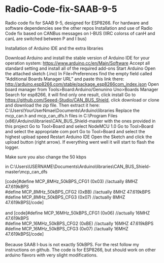 # Radio-Code-fix-SAAB-9-5
Radio code fix for SAAB 9-5, designed for ESP8266. For hardware and software dependencies see the other repos
Installation and use of Radio Code fix based on CANBus messages on I-BUS (IIRC colorss of canH and canL are switched between P and I bus)

Installation of Arduino IDE and the extra libraries

Download Arduino and install the stable version of Arduino IDE for your operation system: https://www.arduino.cc/en/Main/Software Accept all standard setting and install all of the required add-ons
Start Arduino
Open the attached sketch (.ino)
In File>Preferences find the empty field called “Additional Boards Manager URL” and paste this link there: http://arduino.esp8266.com/stable/package_esp8266com_index.json
Open board manager from Tools>Board:Arduino/Genunino Uno>Boards Manager
Search for esp8266, it will find only one result, click install
Go to https://github.com/Seeed-Studio/CAN_BUS_Shield, click download or clone and download the zip file. Then extract it here: C:\Users\YourUserNmae\Documents\Arduino\libraries
Replace the mcp_can.h and mcp_can_dfs.h files in C:\Program Files (x86)\Arduino\libraries\CAN_BUS_Shield-master with the ones provided in this project
Go to Tool>Board and select NodeMCU 1.0
Go to Tool>Board and select the appropriate com port
Go to Tool>Board and select the highest upload speed
Restart Arduino IDE
Open the Sketch and click the upload button (right arrow). If everything went well it will start to flash the logger.

Make sure you also change the 50 kbps

in C:\Users\USERNAME\Documents\Arduino\libraries\CAN_BUS_Shield-master\mcp_can_dfs

[code]#define MCP_8MHz_50kBPS_CFG1 (0x03) //actually 8MHZ 47.619kBPS<br />
#define MCP_8MHz_50kBPS_CFG2 (0xBB) //actually 8MHZ 47.619kBPS<br />
#define MCP_8MHz_50kBPS_CFG3 (0x07) //actually 8MHZ 47.619kBPS[/code]<br />
<br />
and 
[code]#define MCP_16MHz_50kBPS_CFG1 (0x06) //actually 16MHZ 47.619kBPS<br />
#define MCP_16MHz_50kBPS_CFG2 (0xBE) //actually 16MHZ 47.619kBPS<br />
#define MCP_16MHz_50kBPS_CFG3 (0x07) //actually 16MHZ 47.619kBPS[/code]<br />
<br />
Because SAAB I-bus is not exactly 50kBPS. For the rest follow my instructions on github. The code is for ESP8266, but should work on other arduino flavors with very slight modifications.
